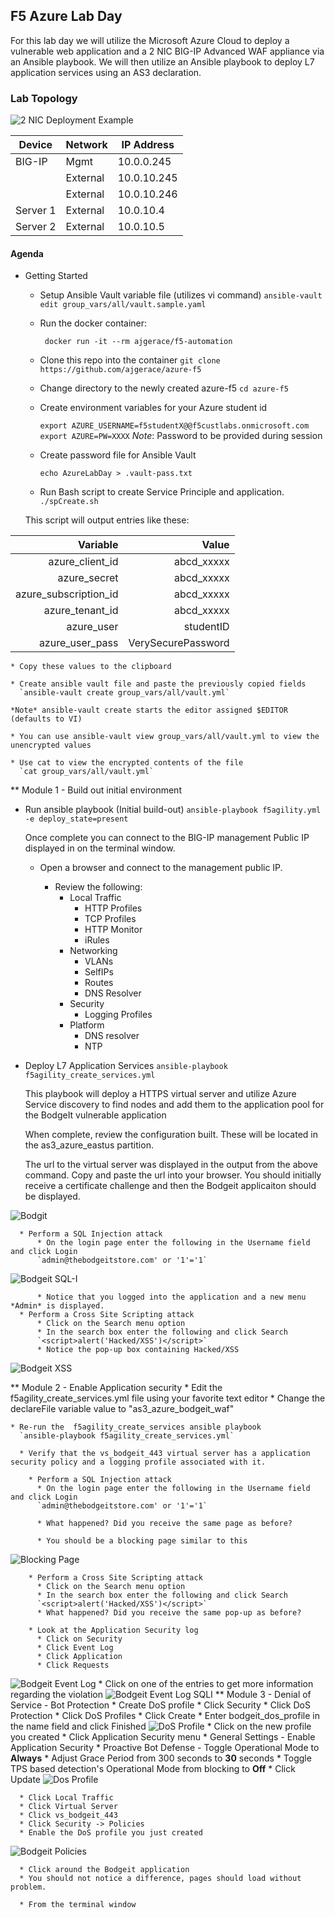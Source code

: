 ## F5 Azure Lab Day

For this lab day we will utilize the Microsoft Azure Cloud to deploy a vulnerable web application and a 2 NIC BIG-IP Advanced WAF appliance via an Ansible playbook.  We will then utilize an Ansible playbook to deploy L7 application services using an AS3 declaration.

### Lab Topology


![2 NIC Deployment Example](images/azure-example-diagram.png)

| Device | Network | IP Address  |
| ------ | ------- | ----------  |
| BIG-IP | Mgmt    | 10.0.0.245 |
|        | External| 10.0.10.245|
|        | External| 10.0.10.246|
| Server 1 | External | 10.0.10.4|
| Server 2 | External | 10.0.10.5|


#### Agenda

  * Getting Started
    * Setup Ansible Vault variable file (utilizes vi command)
       ` ansible-vault edit group_vars/all/vault.sample.yaml `

    * Run the docker container:

      ` docker run -it --rm ajgerace/f5-automation`

    * Clone this repo into the container
      `git clone https://github.com/ajgerace/azure-f5`
    * Change directory to the newly created azure-f5
      `cd azure-f5`

    * Create environment variables for your Azure student id

      `export AZURE_USERNAME=f5studentX@@f5custlabs.onmicrosoft.com`
      `export AZURE=PW=XXXX`
      *Note*: Password to be provided during session

    * Create password file for Ansible Vault

      `echo AzureLabDay > .vault-pass.txt`

    * Run Bash script to create Service Principle and application.        
     `./spCreate.sh`

     This script will output entries like these:

| Variable             | Value |
| --------------------:|------:|  
| azure_client_id      | abcd_xxxxx |
| azure_secret         | abcd_xxxxx      |
| azure_subscription_id| abcd_xxxxx      |
| azure_tenant_id      | abcd_xxxxx      |
| azure_user           | studentID      |
| azure_user_pass      | VerySecurePassword |

    * Copy these values to the clipboard

    * Create ansible vault file and paste the previously copied fields
      `ansible-vault create group_vars/all/vault.yml`

    *Note* ansible-vault create starts the editor assigned $EDITOR (defaults to VI)

    * You can use ansible-vault view group_vars/all/vault.yml to view the unencrypted values

    * Use cat to view the encrypted contents of the file
      `cat group_vars/all/vault.yml`


  ** Module 1 - Build out initial environment

  * Run ansible playbook (Initial build-out)
    `ansible-playbook f5agility.yml -e deploy_state=present`

    Once complete you can connect to the BIG-IP management Public IP displayed in on the terminal window.

    * Open a browser and connect to the management public IP.

      * Review the following:
        * Local Traffic
          * HTTP Profiles
          * TCP Profiles
          * HTTP Monitor
          * iRules
        * Networking
          * VLANs
          * SelfIPs
          * Routes
          * DNS Resolver
        * Security
          * Logging Profiles
        * Platform
          * DNS resolver
          * NTP

  * Deploy L7 Application Services
      `ansible-playbook f5agility_create_services.yml`

      This playbook will deploy a HTTPS virtual server and utilize Azure Service discovery to find nodes and add them to the application pool for the BodgeIt vulnerable application

      When complete, review the configuration built.  These will be located in the as3_azure_eastus partition.


      The url to the virtual server was displayed in the output from the above command. Copy and paste the url into your browser. You should initially receive a certificate challenge and then the Bodgeit applicaiton should be displayed.

  ![Bodgit](images/bodgeit-1.png)

      * Perform a SQL Injection attack
          * On the login page enter the following in the Username field and click Login
          `admin@thebodgeitstore.com' or '1'='1`
  ![Bodgeit SQL-I](images/bodgeit-sqli.png)

          * Notice that you logged into the application and a new menu *Admin* is displayed.
      * Perform a Cross Site Scripting attack
          * Click on the Search menu option
          * In the search box enter the following and click Search
          `<script>alert('Hacked/XSS')</script>`
          * Notice the pop-up box containing Hacked/XSS
  ![Bodgeit XSS](images/bodgeit-xss.png)


  ** Module 2 - Enable Application security
    * Edit the f5agility_create_services.yml file using your favorite text editor
        * Change the declareFile variable value to "as3_azure_bodgeit_waf"

    * Re-run the  f5agility_create_services ansible playbook
      `ansible-playbook f5agility_create_services.yml`

      * Verify that the vs_bodgeit_443 virtual server has a application security policy and a logging profile associated with it.

        * Perform a SQL Injection attack
          * On the login page enter the following in the Username field and click Login
          `admin@thebodgeitstore.com' or '1'='1`

          * What happened? Did you receive the same page as before?  

          * You should be a blocking page similar to this
  ![Blocking Page](images/bodgeit-block.png)

        * Perform a Cross Site Scripting attack
          * Click on the Search menu option
          * In the search box enter the following and click Search
          `<script>alert('Hacked/XSS')</script>`
          * What happened? Did you receive the same pop-up as before?     

        * Look at the Application Security log
          * Click on Security
          * Click Event Log
          * Click Application
          * Click Requests

  ![Bodgeit Event Log](images/bodgeit-event_log.png)
          * Click on one of the entries to get more information regarding the violation
  ![Bodgeit Event Log SQLI](images/bodgeit-event_log_sqli.png)
  ** Module 3 - Denial of Service - Bot Protection
    * Create DoS profile
      * Click Security
      * Click DoS Protection
      * Click DoS Profiles
      * Click Create
      * Enter bodgeit_dos_profile in the name field and click Finished
  ![DoS Profile](images/dos_profile-1.png)
      * Click on the new profile you created
      * Click Application Security menu
      * General Settings - Enable Application Security
      * Proactive Bot Defense - Toggle Operational Mode to **Always**
      * Adjust Grace Period from 300 seconds to **30** seconds
      * Toggle TPS based detection's Operational Mode from blocking to **Off**
      * Click Update
  ![Dos Profile](images/dos_profile_end.png)

      * Click Local Traffic
      * Click Virtual Server
      * Click vs_bodgeit_443
      * Click Security -> Policies
      * Enable the DoS profile you just created
  ![Bodgeit Policies](images/bodgeit_vs_policies.png)

      * Click around the Bodgeit application
      * You should not notice a difference, pages should load without problem.

      * From the terminal window
